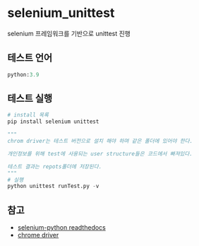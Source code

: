 # selenium_unittest
selenium 프레임워크를 기반으로 unittest 진행

## 테스트 언어
```.py
python:3.9
```
## 테스트 실행
```.py
# install 목록
pip install selenium unittest

"""
chrom driver는 테스트 버전으로 설치 해야 하며 같은 폴더에 있어야 한다.

개인정보를 위해 test에 사용되는 user structure들은 코드에서 빠져있다.

테스트 결과는 repots폴더에 저장된다.
"""
# 실행
python unittest runTest.py -v
```

## 참고 

* [selenium-python readthedocs](https://selenium-python.readthedocs.io/getting-started.html)
* [chrome driver](https://chromedriver.chromium.org/)
